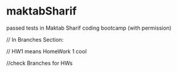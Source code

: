 # maktabSharif
passed tests in Maktab Sharif coding bootcamp (with permission)


// In Branches Section:

// HW1 means HomeWork 1     cool

//check Branches for HWs
